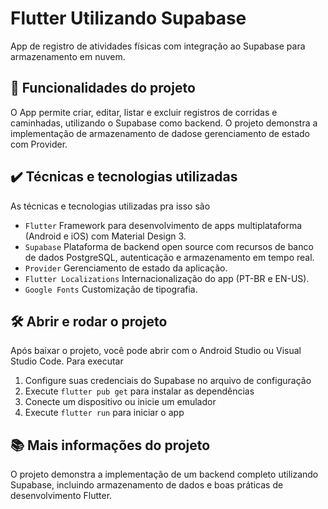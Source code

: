 # Flutter Utilizando Supabase

App de registro de atividades físicas com integração ao Supabase para armazenamento em nuvem.

## 🔨 Funcionalidades do projeto

O App permite criar, editar, listar e excluir registros de corridas e caminhadas, utilizando o Supabase como backend. O projeto demonstra a implementação de armazenamento de dadose gerenciamento de estado com Provider.

## ✔️ Técnicas e tecnologias utilizadas

As técnicas e tecnologias utilizadas pra isso são

- `Flutter` Framework para desenvolvimento de apps multiplataforma (Android e iOS) com Material Design 3.
- `Supabase` Plataforma de backend open source com recursos de banco de dados PostgreSQL, autenticação e armazenamento em tempo real.
- `Provider` Gerenciamento de estado da aplicação.
- `Flutter Localizations` Internacionalização do app (PT-BR e EN-US).
- `Google Fonts` Customização de tipografia.

## 🛠️ Abrir e rodar o projeto

Após baixar o projeto, você pode abrir com o Android Studio ou Visual Studio Code. Para executar

1. Configure suas credenciais do Supabase no arquivo de configuração
2. Execute `flutter pub get` para instalar as dependências
3. Conecte um dispositivo ou inicie um emulador
4. Execute `flutter run` para iniciar o app

## 📚 Mais informações do projeto

O projeto demonstra a implementação de um backend completo utilizando Supabase, incluindo armazenamento de dados e boas práticas de desenvolvimento Flutter.
